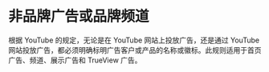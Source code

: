 # 非品牌广告或品牌频道

根据 YouTube 的规定，无论是在 YouTube 网站上投放广告，还是通过 YouTube 网站投放广告，都必须明确标明广告客户或产品的名称或徽标。此规则适用于首页广告、频道、展示广告和 TrueView 广告。